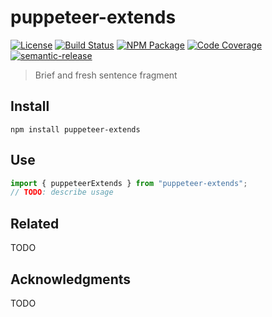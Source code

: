 # puppeteer-extends

[![License][]](https://opensource.org/licenses/Apache-2.0)
[![Build Status]](https://github.com/devalexanderdaza/puppeteer-extends/actions/workflows/ci.yml)
[![NPM Package]](https://npmjs.org/package/puppeteer-extends)
[![Code Coverage]](https://codecov.io/gh/devalexanderdaza/puppeteer-extends)
[![semantic-release]](https://github.com/semantic-release/semantic-release)

[license]: https://img.shields.io/badge/License-Apache%202.0-blue.svg
[build status]: https://github.com/devalexanderdaza/puppeteer-extends/actions/workflows/ci.yml/badge.svg
[npm package]: https://img.shields.io/npm/v/puppeteer-extends.svg
[code coverage]: https://codecov.io/gh/devalexanderdaza/puppeteer-extends/branch/master/graph/badge.svg
[semantic-release]: https://img.shields.io/badge/%20%20%F0%9F%93%A6%F0%9F%9A%80-semantic--release-e10079.svg

> Brief and fresh sentence fragment

## Install

```shell
npm install puppeteer-extends
```

## Use

```typescript
import { puppeteerExtends } from "puppeteer-extends";
// TODO: describe usage
```

## Related

TODO

## Acknowledgments

TODO

